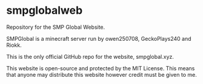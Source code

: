 # smpglobalweb
Repository for the SMP Global Website.


SMPGlobal is a minecraft server run by owen250708, GeckoPlays240 and Riokk.

This is the only official GitHub repo for the website, smpglobal.xyz.

This website is open-source and protected by the MIT License. This means that anyone may distribute this website however credit must be given to me.
